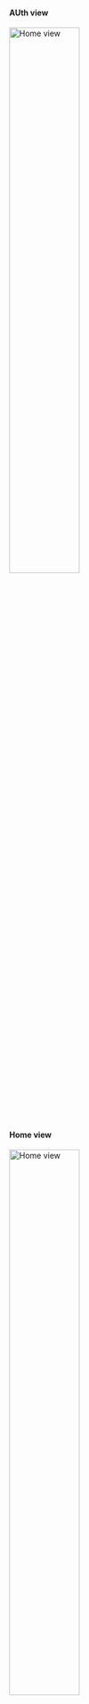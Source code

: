 <h4>AUth view</h4>
<img src="https://i.imgur.com/BWjMl7B.png" alt="Home view" style=" width: 50%; aspect-ratio: 0.5;">

<h4>Home view</h4>
<img src="https://i.imgur.com/H91tedl.png" alt="Home view" style=" width: 50%; aspect-ratio: 0.5;">

<h4>Search user view</h4>
<img src="https://i.imgur.com/h7Uvn8k.png" alt="Detail list view" style=" width: 50%; aspect-ratio: 0.5;">

<h4>Detail chat view</h4>
<img src="https://i.imgur.com/0FPWwcX.png" alt="Detail song view" style=" width: 50%; aspect-ratio: 0.5;">

<img src="https://i.imgur.com/eTdOwXp.png" alt="Home view" style=" width: 50%; aspect-ratio: 0.5;">

<img src="https://i.imgur.com/Ji6bWjF.png" alt="Home view" style=" width: 50%; aspect-ratio: 0.5;">


<h4>Detail map message view</h4>
<img src="https://i.imgur.com/VOsahiA.png" alt="Detail song view" style=" width: 50%; aspect-ratio: 0.5;">

<h4>Detail image message view</h4>
<img src="https://i.imgur.com/eGoh1ri.png" alt="Detail song view" style=" width: 50%; aspect-ratio: 0.5;">

<h4>Detail video message view</h4>
<img src="https://i.imgur.com/i8qXjdi.png" alt="Detail song view" style=" width: 50%; aspect-ratio: 0.5;">

<img src="https://i.imgur.com/6Sv5lff.png" alt="Detail song view" style=" width: 50%; aspect-ratio: 0.5;">

<h4>User info view</h4>
<img src="https://i.imgur.com/xxTMOiQ.png" alt="Detail song view" style=" width: 50%; aspect-ratio: 0.5;">

<h4>Search channel view</h4>
<img src="https://i.imgur.com/KGLfr8U.png" alt="Detail song view" style=" width: 50%; aspect-ratio: 0.5;">

<h4>Channel view</h4>
<img src="https://i.imgur.com/EJJ8RRD.png" alt="Detail song view" style=" width: 50%; aspect-ratio: 0.5;">

<h4>Detail channel view</h4>
<img src="https://i.imgur.com/hHjria9.png" alt="Detail song view" style=" width: 50%; aspect-ratio: 0.5;">

<h4>Info channel view</h4>
<img src="https://i.imgur.com/lXkDvcS.png" alt="Detail song view" style=" width: 50%; aspect-ratio: 0.5;">

<h4>Edit channel view</h4>
<img src="https://i.imgur.com/K8C0Kba.png" alt="Detail song view" style=" width: 50%; aspect-ratio: 0.5;">

<h4>People view</h4>
<img src="https://i.imgur.com/4y9wA13.png" alt="Detail song view" style=" width: 50%; aspect-ratio: 0.5;">

<img src="https://i.imgur.com/dj1ls95.png" alt="Detail song view" style=" width: 50%; aspect-ratio: 0.5;">

<h4>Setting view</h4>
<img src="https://i.imgur.com/Mvjzacy.png" alt="Detail song view" style=" width: 50%; aspect-ratio: 0.5;">

<h4>Edit setting view</h4>
<img src="https://i.imgur.com/u9bMxqW.png" alt="Detail song view" style=" width: 50%; aspect-ratio: 0.5;">

